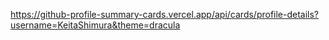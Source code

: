 https://github-profile-summary-cards.vercel.app/api/cards/profile-details?username=KeitaShimura&theme=dracula
